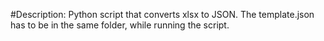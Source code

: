 #Description:
Python script that converts xlsx to JSON.
The template.json has to be in the same folder, while running the script.

